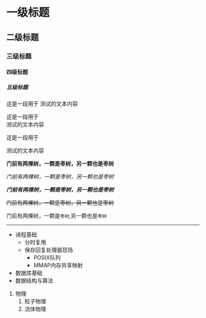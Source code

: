 # 一级标题

## 二级标题

### 三级标题

#### 四级标题

##### 五级标题

这是一段用于
测试的文本内容

这是一段用于<br>测试的文本内容

这是一段用于

测试的文本内容

**门前有两棵树，一颗是枣树，另一颗也是枣树**

*门前有两棵树，一颗是枣树，另一颗也是枣树*

***门前有两棵树，一颗是枣树，另一颗也是枣树***

~~门前有两棵树，一颗是枣树，另一颗也是枣树~~

门前有两棵树，一颗是`枣树`,另一颗也是`枣树`

*****
* 进程基础
  * 分时复用
  * 保存回复处理器现场
    * POSIX队列
    * MMAP内存共享映射
* 数据库基础
* 数据结构与算法

1. 物理
   1. 粒子物理
   2. 流体物理
